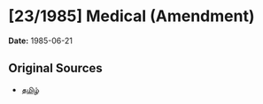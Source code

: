 # [23/1985] Medical (Amendment)

**Date:** 1985-06-21

## Original Sources

- [தமிழ்](https://documents.gov.lk/view/acts/1985/6/23-1985_T.pdf)
